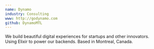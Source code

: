 ```yaml
---
name: Dynamo
industry: Consulting
www: http://godynamo.com
github: DynamoMTL
---
```

We build beautiful digital experiences for startups and other innovators. Using Elixir to power our backends. Based in Montreal, Canada.

